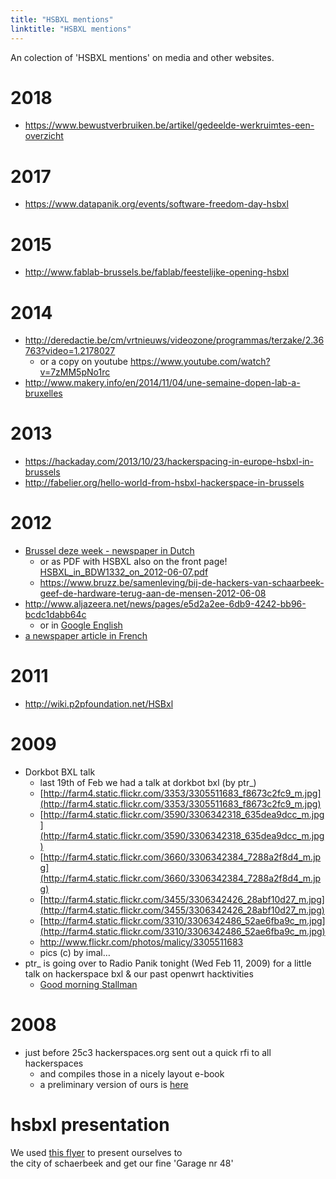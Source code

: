```yaml
---
title: "HSBXL mentions"
linktitle: "HSBXL mentions"
---
```


An colection of 'HSBXL mentions' on media and other websites.


# 2018
- https://www.bewustverbruiken.be/artikel/gedeelde-werkruimtes-een-overzicht

# 2017
- https://www.datapanik.org/events/software-freedom-day-hsbxl

# 2015
- http://www.fablab-brussels.be/fablab/feestelijke-opening-hsbxl

# 2014
- http://deredactie.be/cm/vrtnieuws/videozone/programmas/terzake/2.36763?video=1.2178027
  - or a copy on youtube https://www.youtube.com/watch?v=7zMM5pNo1rc
- http://www.makery.info/en/2014/11/04/une-semaine-dopen-lab-a-bruxelles

# 2013
- https://hackaday.com/2013/10/23/hackerspacing-in-europe-hsbxl-in-brussels
- http://fabelier.org/hello-world-from-hsbxl-hackerspace-in-brussels

# 2012
- [Brussel deze week - newspaper in Dutch](images/Brussel-deze-week-hsbxl-20120606.png)
  - or as PDF with HSBXL also on the front page! [HSBXL_in_BDW1332_on_2012-06-07.pdf](docs/HSBXL_in_BDW1332_on_2012-06-07.pdf)
  - https://www.bruzz.be/samenleving/bij-de-hackers-van-schaarbeek-geef-de-hardware-terug-aan-de-mensen-2012-06-08
- http://www.aljazeera.net/news/pages/e5d2a2ee-6db9-4242-bb96-bcdc1dabb64c
  - or in [Google English](http://translate.google.com/translate?sl=ar&tl=en&js=n&prev=_t&hl=en&ie=UTF-8&layout=2&eotf=1&u=http%3A%2F%2Fwww.aljazeera.net%2Fnews%2Fpages%2Fe5d2a2ee-6db9-4242-bb96-bcdc1dabb64c%3FGoogleStatID%3D21)
- [a newspaper article in French](docs/Lesoir_20120427_hsbxl_150.png)

# 2011
- http://wiki.p2pfoundation.net/HSBxl

# 2009
- Dorkbot BXL talk
  - last 19th of Feb we had a talk at dorkbot bxl (by ptr_)
  - [http://farm4.static.flickr.com/3353/3305511683_f8673c2fc9_m.jpg](http://farm4.static.flickr.com/3353/3305511683_f8673c2fc9_m.jpg)
  - [http://farm4.static.flickr.com/3590/3306342318_635dea9dcc_m.jpg](http://farm4.static.flickr.com/3590/3306342318_635dea9dcc_m.jpg)
  - [http://farm4.static.flickr.com/3660/3306342384_7288a2f8d4_m.jpg](http://farm4.static.flickr.com/3660/3306342384_7288a2f8d4_m.jpg)
  - [http://farm4.static.flickr.com/3455/3306342426_28abf10d27_m.jpg](http://farm4.static.flickr.com/3455/3306342426_28abf10d27_m.jpg)
  - [http://farm4.static.flickr.com/3310/3306342486_52ae6fba9c_m.jpg](http://farm4.static.flickr.com/3310/3306342486_52ae6fba9c_m.jpg)
  - http://www.flickr.com/photos/malicy/3305511683
  - pics (c) by imal…
- ptr_ is going over to Radio Panik tonight (Wed Feb 11, 2009) for a little talk on hackerspace bxl & our past openwrt hacktivities
  - [Good morning Stallman](http://www.radiopanik.org/spip/spip.php?rubrique164)
 
# 2008
- just before 25c3 hackerspaces.org sent out a quick rfi to all hackerspaces
  - and compiles those in a nicely layout e-book
  - a preliminary version of ours is [here](docs/038_voidpointer.pdf)

# hsbxl presentation
We used [this flyer](docs/hsbxl-presentation.pdf) to present ourselves to  
the city of schaerbeek and get our fine 'Garage nr 48'

